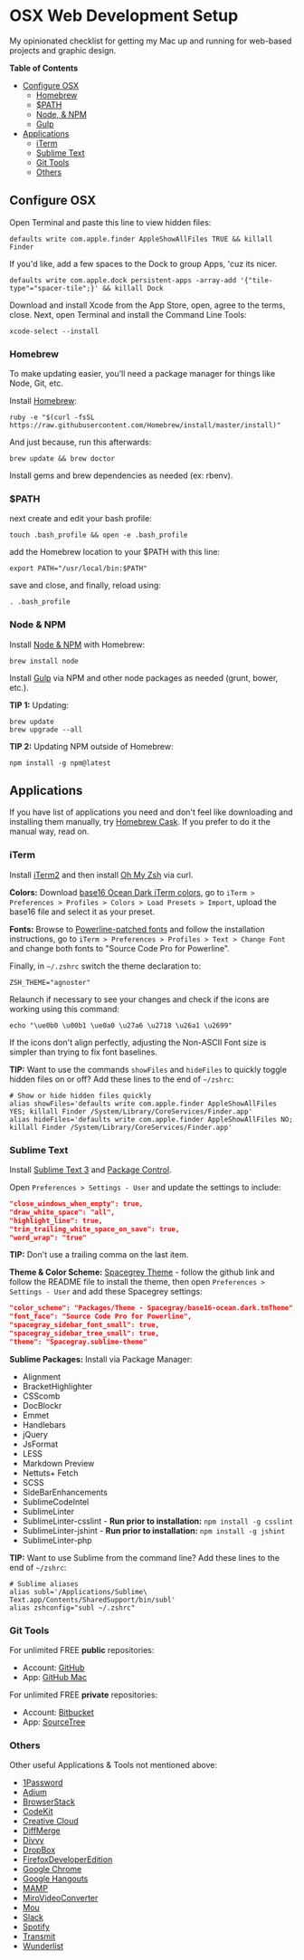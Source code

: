 # OSX Web Development Setup

My opinionated checklist for getting my Mac up and running for web-based projects and graphic design.

**Table of Contents**

- [Configure OSX](#configure-osx)
	- [Homebrew](#homebrew)
	- [$PATH](#path)
	- [Node, & NPM](#node--npm)
	- [Gulp](#gulp)
- [Applications](#applications)
	- [iTerm](#iterm)
	- [Sublime Text](#sublime-text)
	- [Git Tools](#git-tools)
	- [Others](#others)

## Configure OSX

Open Terminal and paste this line to view hidden files:

```
defaults write com.apple.finder AppleShowAllFiles TRUE && killall Finder
```

If you'd like, add a few spaces to the Dock to group Apps, 'cuz its nicer.

```
defaults write com.apple.dock persistent-apps -array-add '{"tile-type"="spacer-tile";}' && killall Dock
```

Download and install Xcode from the App Store, open, agree to the terms, close. Next, open Terminal and install the Command Line Tools:

```
xcode-select --install
```

### Homebrew

To make updating easier, you'll need a package manager for things like Node, Git, etc.

Install [Homebrew](http://brew.sh/):

```
ruby -e "$(curl -fsSL https://raw.githubusercontent.com/Homebrew/install/master/install)"
```

And just because, run this afterwards:

```
brew update && brew doctor
```

Install gems and brew dependencies as needed (ex: rbenv).

### $PATH

next create and edit your bash profile:

```
touch .bash_profile && open -e .bash_profile
```

add the Homebrew location to your $PATH with this line:

```
export PATH="/usr/local/bin:$PATH"
```

save and close, and finally, reload using:

```
. .bash_profile
```

### Node & NPM

Install [Node & NPM](#) with Homebrew:

```
brew install node
```

Install [Gulp](http://gulpjs.com/) via NPM and other node packages as needed (grunt, bower, etc.).

**TIP 1:** Updating:

```
brew update
brew upgrade --all
```

**TIP 2:** Updating NPM outside of Homebrew:

```
npm install -g npm@latest
```

## Applications

If you have list of applications you need and don't feel like downloading and installing them manually, try [Homebrew Cask](http://caskroom.io/). If you prefer to do it the manual way, read on.

### iTerm

Install [iTerm2](https://www.iterm2.com/) and then install [Oh My Zsh](https://github.com/robbyrussell/oh-my-zsh) via curl.

**Colors:**
Download [base16 Ocean Dark iTerm colors](https://raw.githubusercontent.com/chriskempson/base16-iterm2/master/base16-ocean.dark.itermcolors), go to `iTerm > Preferences > Profiles > Colors > Load Presets > Import`, upload the base16 file and select it as your preset.

**Fonts:**
Browse to [Powerline-patched fonts](https://github.com/powerline/fonts) and follow the installation instructions, go to `iTerm > Preferences > Profiles > Text > Change Font` and change both fonts to "Source Code Pro for Powerline".

Finally, in `~/.zshrc` switch the theme declaration to:

```
ZSH_THEME="agnoster"
```

Relaunch if necessary to see your changes and check if the icons are working using this command:

```
echo "\ue0b0 \u00b1 \ue0a0 \u27a6 \u2718 \u26a1 \u2699"
```

If the icons don't align perfectly, adjusting the Non-ASCII Font size is simpler than trying to fix font baselines.

**TIP:** Want to use the commands `showFiles` and `hideFiles` to quickly toggle hidden files on or off? Add these lines to the end of `~/zshrc`:

```
# Show or hide hidden files quickly
alias showFiles='defaults write com.apple.finder AppleShowAllFiles YES; killall Finder /System/Library/CoreServices/Finder.app'
alias hideFiles='defaults write com.apple.finder AppleShowAllFiles NO; killall Finder /System/Library/CoreServices/Finder.app'
```

### Sublime Text

Install [Sublime Text 3](http://www.sublimetext.com/3) and [Package Control](https://packagecontrol.io/installation).

Open `Preferences > Settings - User` and update the settings to include:

```json
"close_windows_when_empty": true,
"draw_white_space": "all",
"highlight_line": true,
"trim_trailing_white_space_on_save": true,
"word_wrap": "true"
```

**TIP:** Don't use a trailing comma on the last item.

**Theme & Color Scheme:**
[Spacegrey Theme](http://kkga.github.io/spacegray/) - follow the github link  and follow the README file to install the theme, then open `Preferences > Settings - User` and add these Spacegrey settings:

```json
"color_scheme": "Packages/Theme - Spacegray/base16-ocean.dark.tmTheme",
"font_face": "Source Code Pro for Powerline",
"spacegray_sidebar_font_small": true,
"spacegray_sidebar_tree_small": true,
"theme": "Spacegray.sublime-theme"
```

**Sublime Packages:**
Install via Package Manager:

- Alignment
- BracketHighlighter
- CSScomb
- DocBlockr
- Emmet
- Handlebars
- jQuery
- JsFormat
- LESS
- Markdown Preview
- Nettuts+ Fetch
- SCSS
- SideBarEnhancements
- SublimeCodeIntel
- SublimeLinter
- SublimeLinter-csslint - **Run prior to installation:** `npm install -g csslint`
- SublimeLinter-jshint - **Run prior to installation:** `npm install -g jshint`
- SublimeLinter-php

**TIP:** Want to use Sublime from the command line? Add these lines to the end of `~/zshrc`:

```
# Sublime aliases
alias subl='/Applications/Sublime\ Text.app/Contents/SharedSupport/bin/subl'
alias zshconfig="subl ~/.zshrc"
```

### Git Tools

For unlimited FREE **public** repositories:

- Account: [GitHub](https://github.com/)
- App: [GitHub Mac](https://mac.github.com/)

For unlimited FREE **private** repositories:

- Account: [Bitbucket](https://bitbucket.org/)
- App: [SourceTree](https://www.sourcetreeapp.com/)

### Others

Other useful Applications & Tools not mentioned above:

- [1Password](https://agilebits.com/onepassword)
- [Adium](https://adium.im/)
- [BrowserStack](https://www.browserstack.com/)
- [CodeKit](https://incident57.com/codekit/)
- [Creative Cloud](http://www.adobe.com/creativecloud.html)
- [DiffMerge](https://sourcegear.com/diffmerge/)
- [Divvy](http://mizage.com/divvy/)
- [DropBox](https://www.dropbox.com/)
- [FirefoxDeveloperEdition](https://www.mozilla.org/en-US/firefox/developer/)
- [Google Chrome](http://www.google.com/chrome/)
- [Google Hangouts](https://plus.google.com/hangouts)
- [MAMP](https://www.mamp.info/en/downloads/)
- [MiroVideoConverter](http://www.mirovideoconverter.com/)
- [Mou](http://25.io/mou/)
- [Slack](https://slack.com/)
- [Spotify](https://www.spotify.com/)
- [Transmit](https://panic.com/transmit/)
- [Wunderlist](https://www.wunderlist.com/)
